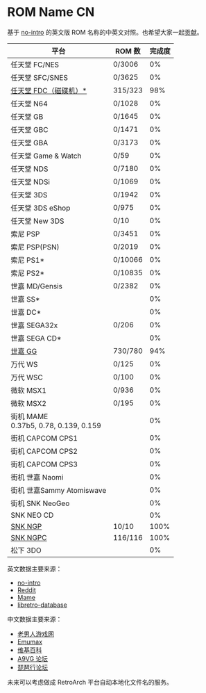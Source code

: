 # ROM Name CN

基于 [no-intro](https://datomatic.no-intro.org/) 的英文版 ROM 名称的中英文对照。也希望大家一起[贡献](./CONTRIBUTING.md)。

平台 | ROM 数 | 完成度
---|---|---
任天堂 FC/NES | 0/3006 | 0%
任天堂 SFC/SNES | 0/3625 | 0%
[任天堂 FDC（磁碟机）*](./Nintendo%20-%20Family%20Computer%20Disk%20System.csv) | 315/323 | 98%
任天堂 N64 | 0/1028 | 0%
任天堂 GB | 0/1645 | 0%
任天堂 GBC | 0/1471 | 0%
任天堂 GBA | 0/3173 | 0%
任天堂 Game & Watch | 0/59 | 0%
任天堂 NDS | 0/7180 | 0%
任天堂 NDSi | 0/1069 | 0%
任天堂 3DS | 0/1942 | 0%
任天堂 3DS eShop | 0/975 | 0%
任天堂 New 3DS | 0/10 | 0%
索尼 PSP | 0/3451 | 0%
索尼 PSP(PSN) | 0/2019 | 0%
索尼 PS1* | 0/10066 | 0%
索尼 PS2* | 0/10835 | 0%
世嘉 MD/Gensis | 0/2382 | 0%
世嘉 SS* | | 0%
世嘉 DC* | | 0%
世嘉 SEGA32x | 0/206 | 0%
世嘉 SEGA CD* | | 0%
[世嘉 GG](./Sega%20-%20Game%20Gear.csv) | 730/780 | 94%
万代 WS | 0/125 | 0%
万代 WSC | 0/100 | 0%
微软 MSX1 | 0/936 | 0%
微软 MSX2 | 0/195 | 0%
街机 MAME<br/>0.37b5, 0.78, 0.139, 0.159 | | 0%
街机 CAPCOM CPS1 | | 0%
街机 CAPCOM CPS2 | | 0%
街机 CAPCOM CPS3 | | 0%
街机 世嘉 Naomi | | 0%
街机 世嘉Sammy Atomiswave | | 0%
街机 SNK NeoGeo | | 0%
SNK NEO CD | | 0%
[SNK NGP](./SNK%20-%20Neo%20Geo%20Pocket.csv) | 10/10 | 100%
[SNK NGPC](./SNK%20-%20Neo%20Geo%20Pocket%20Color.csv) | 116/116 | 100%
松下 3DO | | 0%

英文数据主要来源：

- [no-intro](https://datomatic.no-intro.org/)
- [Reddit](https://www.reddit.com/r/Roms/)
- [Mame](https://github.com/retropie/retropie-setup/wiki/MAME)
- [libretro-database](https://github.com/libretro/libretro-database)

中文数据主要来源：

- [老男人游戏网](https://www.oldmanemu.net/)
- [Emumax](http://www.emumax.com/roms)
- [维基百科](https://zh.wikipedia.org/wiki/%E7%94%B5%E5%AD%90%E6%B8%B8%E6%88%8F)
- [A9VG 论坛](https://bbs.a9vg.com/)
- [琵琶行论坛](https://www.ppxclub.com/)

未来可以考虑做成 RetroArch 平台自动本地化文件名的服务。
